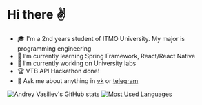 # Hi there ✌️

- 🎓 I'm a 2nd years student of ITMO University. My major is programming engineering
- 🌱 I’m currently learning Spring Framework, React/React Native
- 🔭 I’m currently working on University labs
- 🏆 VTB API Hackathon done!
- 💬 Ask me about anything in [vk](https://vk.com/just_andreew) or [telegram](https://t.me/silmont) 

![Andrey Vasiliev's GitHub stats](https://github-readme-stats.vercel.app/api?username=wizarsi) [![Most Used Languages](https://github-readme-stats.vercel.app/api/top-langs/?username=wizarsi&layout=compact)](https://github.com/anuraghazra/github-readme-stats)




